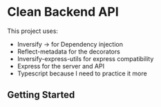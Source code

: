 # Clean Backend API

This project uses:

- Inversify -> for Dependency injection
- Reflect-metadata for the decorators
- Inversify-express-utils for express compatibility
- Express for the server and API
- Typescript because I need to practice it more

## Getting Started
